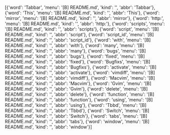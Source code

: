 [{'word': 'Tabbar', 'menu': '[B] README.md', 'kind': '', 'abbr': 'Tabbar'}, {'word': 'This', 'menu': '[B] README.md', 'kind': '', 'abbr': 'This'}, {'word': 'mirror', 'menu': '[B] README.md', 'kind': '', 'abbr': 'mirror'}, {'word': 'http:', 'menu': '[B] README.md', 'kind': '', 'abbr': 'http:'}, {'word': 'scripts', 'menu': '[B] README.md', 'kind': '', 'abbr': 'scripts'}, {'word': 'script', 'menu': '[B] README.md', 'kind': '', 'abbr': 'script'}, {'word': 'script_id', 'menu': '[B] README.md', 'kind': '', 'abbr': 'script_id'}, {'word': 'with', 'menu': '[B] README.md', 'kind': '', 'abbr': 'with'}, {'word': 'many', 'menu': '[B] README.md', 'kind': '', 'abbr': 'many'}, {'word': 'bugs', 'menu': '[B] README.md', 'kind': '', 'abbr': 'bugs'}, {'word': 'fixed', 'menu': '[B] README.md', 'kind': '', 'abbr': 'fixed'}, {'word': 'Bugfixs', 'menu': '[B] README.md', 'kind': '', 'abbr': 'Bugfixs'}, {'word': 'activate', 'menu': '[B] README.md', 'kind': '', 'abbr': 'activate'}, {'word': 'vimdiff', 'menu': '[B] README.md', 'kind': '', 'abbr': 'vimdiff'}, {'word': 'Macvim', 'menu': '[B] README.md', 'kind': '', 'abbr': 'Macvim'}, {'word': 'Gvim', 'menu': '[B] README.md', 'kind': '', 'abbr': 'Gvim'}, {'word': 'delete', 'menu': '[B] README.md', 'kind': '', 'abbr': 'delete'}, {'word': 'function', 'menu': '[B] README.md', 'kind': '', 'abbr': 'function'}, {'word': 'using', 'menu': '[B] README.md', 'kind': '', 'abbr': 'using'}, {'word': 'Tbbd', 'menu': '[B] README.md', 'kind': '', 'abbr': 'Tbbd'}, {'word': 'Switch', 'menu': '[B] README.md', 'kind': '', 'abbr': 'Switch'}, {'word': 'tabs', 'menu': '[B] README.md', 'kind': '', 'abbr': 'tabs'}, {'word': 'window', 'menu': '[B] README.md', 'kind': '', 'abbr': 'window'}]
